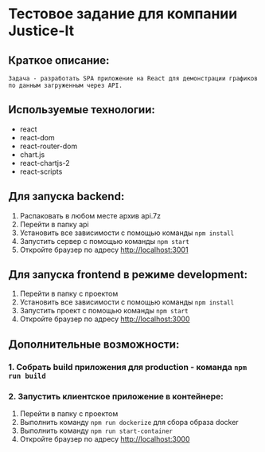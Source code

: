 # Тестовое задание для компании Justice-It

## Краткое описание:

    Задача - разработать SPA приложение на React для демонстрации графиков по данным загруженным через API.

## Используемые технологии:

- react
- react-dom
- react-router-dom
- chart.js
- react-chartjs-2
- react-scripts

## Для запуска backend:

1. Распаковать в любом месте архив api.7z
2. Перейти в папку api
3. Установить все зависимости с помощью команды `npm install`
4. Запустить сервер с помощью команды `npm start`
5. Откройте браузер по адресу [http://localhost:3001](http://localhost:3001)

## Для запуска frontend в режиме development:

1. Перейти в папку с проектом
2. Установить все зависимости с помощью команды `npm install`
3. Запустить проект с помощью команды `npm start`
4. Откройте браузер по адресу [http://localhost:3000](http://localhost:3000)

## Дополнительные возможности:

### 1. Собрать build приложения для production - команда `npm run build`

### 2. Запустить клиентское приложение в контейнере:

1.  Перейти в папку с проектом
2.  Выполнить команду `npm run dockerize` для сбора образа docker
3.  Выполнить команду `npm run start-container`
4.  Откройте браузер по адресу [http://localhost:3000](http://localhost:3000)
